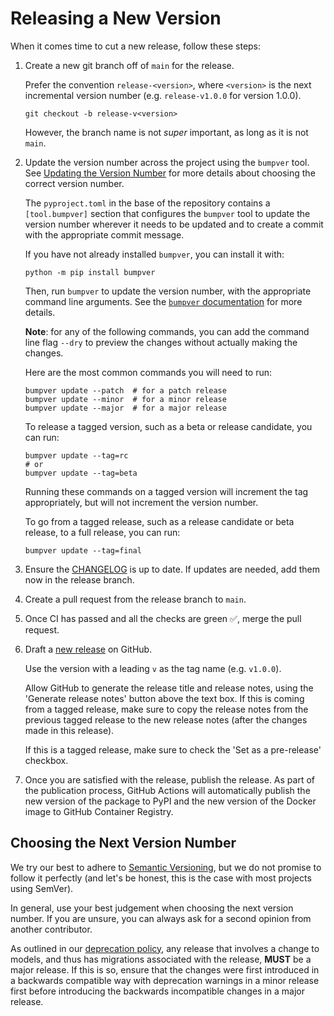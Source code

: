 # Releasing a New Version

When it comes time to cut a new release, follow these steps:

1. Create a new git branch off of `main` for the release.

   Prefer the convention `release-<version>`, where `<version>` is the next incremental version number (e.g. `release-v1.0.0` for version 1.0.0).

   ```shell
   git checkout -b release-v<version>
   ```

   However, the branch name is not *super* important, as long as it is not `main`.

2. Update the version number across the project using the `bumpver` tool. See [Updating the Version Number](#choosing-the-next-version-number) for more details about choosing the correct version number.

   The `pyproject.toml` in the base of the repository contains a `[tool.bumpver]` section that configures the `bumpver` tool to update the version number wherever it needs to be updated and to create a commit with the appropriate commit message.

   If you have not already installed `bumpver`, you can install it with:

   ```shell
   python -m pip install bumpver
   ```

   Then, run `bumpver` to update the version number, with the appropriate command line arguments. See the [`bumpver` documentation](https://github.com/mbarkhau/bumpver) for more details.

   **Note**: for any of the following commands, you can add the command line flag `--dry` to preview the changes without actually making the changes.

   Here are the most common commands you will need to run:

   ```shell
   bumpver update --patch  # for a patch release
   bumpver update --minor  # for a minor release
   bumpver update --major  # for a major release
   ```

   To release a tagged version, such as a beta or release candidate, you can run:

   ```shell
   bumpver update --tag=rc
   # or
   bumpver update --tag=beta
   ```

   Running these commands on a tagged version will increment the tag appropriately, but will not increment the version number.

   To go from a tagged release, such as a release candidate or beta release, to a full release, you can run:

   ```shell
   bumpver update --tag=final
   ```

3. Ensure the [CHANGELOG](CHANGELOG.md) is up to date. If updates are needed, add them now in the release branch.

4. Create a pull request from the release branch to `main`.

5. Once CI has passed and all the checks are green ✅, merge the pull request.

6. Draft a [new release](https://github.com/westerveltco/django-email-relay/releases/new) on GitHub.

   Use the version with a leading `v` as the tag name (e.g. `v1.0.0`).

   Allow GitHub to generate the release title and release notes, using the 'Generate release notes' button above the text box. If this is coming from a tagged release, make sure to copy the release notes from the previous tagged release to the new release notes (after the changes made in this release).

   If this is a tagged release, make sure to check the 'Set as a pre-release' checkbox.

7. Once you are satisfied with the release, publish the release. As part of the publication process, GitHub Actions will automatically publish the new version of the package to PyPI and the new version of the Docker image to GitHub Container Registry.

## Choosing the Next Version Number

We try our best to adhere to [Semantic Versioning](https://semver.org/), but we do not promise to follow it perfectly (and let's be honest, this is the case with most projects using SemVer).

In general, use your best judgement when choosing the next version number. If you are unsure, you can always ask for a second opinion from another contributor.

As outlined in our [deprecation policy](https://django-email-relay.westervelt.dev/en/latest/updating.html#deprecation-policy), any release that involves a change to models, and thus has migrations associated with the release, **MUST** be a major release. If this is so, ensure that the changes were first introduced in a backwards compatible way with deprecation warnings in a minor release first before introducing the backwards incompatible changes in a major release.
